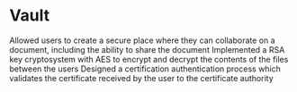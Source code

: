 # Vault
Allowed users to create a secure place where they can collaborate on a document, including the ability to share the document
Implemented a RSA key cryptosystem with AES to encrypt and decrypt the contents of the files between the users
Designed a certification authentication process which validates the certificate received by the user to the certificate authority
